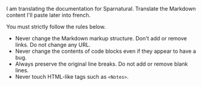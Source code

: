
I am translating the documentation for Sparnatural.
Translate the Markdown content I'll paste later into french.

You must strictly follow the rules below.

- Never change the Markdown markup structure. Don't add or remove links. Do not change any URL.
- Never change the contents of code blocks even if they appear to have a bug.
- Always preserve the original line breaks. Do not add or remove blank lines.
- Never touch HTML-like tags such as `<Notes>`.